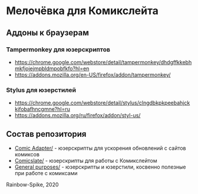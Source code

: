 # Мелочёвка для Комикслейта

## Аддоны к браузерам

### Tampermonkey для юзерскриптов
* https://chrome.google.com/webstore/detail/tampermonkey/dhdgffkkebhmkfjojejmpbldmpobfkfo?hl=en
* https://addons.mozilla.org/en-US/firefox/addon/tampermonkey/

### Stylus для юзерстилей
* https://chrome.google.com/webstore/detail/stylus/clngdbkpkpeebahjckkjfobafhncgmne?hl=ru
* https://addons.mozilla.org/ru/firefox/addon/styl-us/

## Состав репозитория
* [Comic Adapter/](https://github.com/Comicslate/Userscripts/tree/master/Comic%20Adapter) - юзерскрипты для ускорения обновлений с сайтов комиксов
* [Comicslate/](https://github.com/Comicslate/Userscripts/tree/master/Comicslate) - юзерскрипты для работы с Комикслейтом
* [General purposes/](https://github.com/Comicslate/Userscripts/tree/master/General%20purposes) - юзерскрипты и юзерстили, косвенно полезные при работе с комиксами

Rainbow-Spike, 2020

